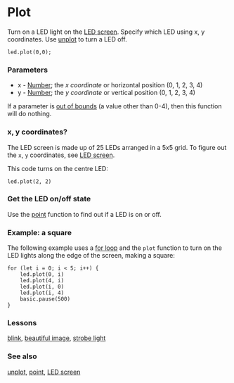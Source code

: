 # Plot

Turn on a LED light on the [LED screen](/device/screen). Specify which LED using x, y coordinates. Use [unplot](/reference/led/unplot) to turn a LED off.

```sig
led.plot(0,0);
```

### Parameters

* x - [Number](/reference/types/number); the *x coordinate* or horizontal position (0, 1, 2, 3, 4)
* y - [Number](/reference/types/number); the *y coordinate* or vertical position (0, 1, 2, 3, 4)

If a parameter is [out of bounds](/reference/out-of-bounds) (a value other than 0-4), then this function will do nothing.

### x, y coordinates?

The LED screen is made up of 25 LEDs arranged in a 5x5 grid. To figure out the ``x``, ``y`` coordinates, see [LED screen](/device/screen).

This code turns on the centre LED:

```blocks
led.plot(2, 2)
```

### Get the LED on/off state

Use the [point](/reference/led/point) function to find out if a LED is on or off.

### Example: a square

The following example uses a [for loop](/reference/loops/for) and the `plot` function to turn on the LED lights along the edge of the screen, making a square:

```blocks
for (let i = 0; i < 5; i++) {
    led.plot(0, i)
    led.plot(4, i)
    led.plot(i, 0)
    led.plot(i, 4)
    basic.pause(500)
}
```

### Lessons

[blink](/lessons/blink), [beautiful  image](/lessons/beautiful-image), [strobe light](/lessons/strobe-light)

### See also

[unplot](/reference/led/unplot), [point](/reference/led/point), [LED screen](/device/screen)

